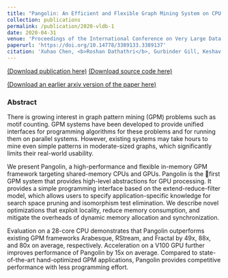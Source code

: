 ```yaml
---
title: "Pangolin: An Efficient and Flexible Graph Mining System on CPU and GPU"
collection: publications
permalink: /publication/2020-vldb-1
date: 2020-04-31
venue: 'Proceedings of the International Conference on Very Large Data Bases (PVLDB)'
paperurl: 'https://doi.org/10.14778/3389133.3389137'
citation: 'Xuhao Chen, <b>Roshan Dathathri</b>, Gurbinder Gill, Keshav Pingali, “Pangolin: An Efficient and Flexible Graph Mining System on CPU and GPU,” Proceedings of the 46th International Conference on Very Large Data Bases (PVLDB), 13(8), April 2020.'
---
```

[(Download publication here)](https://www.cs.utexas.edu/~roshan/Pangolin.pdf) [(Download source code here)](https://github.com/IntelligentSoftwareSystems/Galois)

[(Download an earlier arxiv version of the paper here)](https://arxiv.org/abs/1911.06969)

### Abstract

There is growing interest in graph pattern mining (GPM)
problems such as motif counting. GPM systems have been
developed to provide unified interfaces for programming algorithms 
for these problems and for running them on parallel systems. 
However, existing systems may take hours to
mine even simple patterns in moderate-sized graphs, which
significantly limits their real-world usability.

We present Pangolin, a high-performance and 
flexible in-memory GPM framework targeting shared-memory CPUs
and GPUs. Pangolin is the first GPM system that provides
high-level abstractions for GPU processing. It provides a
simple programming interface based on the extend-reduce-filter model, 
which allows users to specify application-specific knowledge 
for search space pruning and isomorphism test elimination. 
We describe novel optimizations that exploit locality, 
reduce memory consumption, and mitigate the overheads of 
dynamic memory allocation and synchronization.

Evaluation on a 28-core CPU demonstrates that Pangolin
outperforms existing GPM frameworks Arabesque, RStream,
and Fractal by 49x, 88x, and 80x on average, respectively.
Acceleration on a V100 GPU further improves performance
of Pangolin by 15x on average. Compared to state-of-the-art 
hand-optimized GPM applications, Pangolin provides
competitive performance with less programming effort.